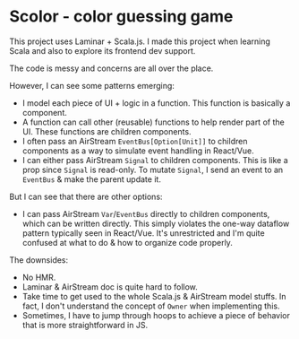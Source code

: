 # Scolor - color guessing game

This project uses Laminar + Scala.js. I made this project when learning Scala and also to explore its frontend dev support.

The code is messy and concerns are all over the place.

However, I can see some patterns emerging:
- I model each piece of UI + logic in a function. This function is basically a component.
- A function can call other (reusable) functions to help render part of the UI. These functions are children components.
- I often pass an AirStream `EventBus[Option[Unit]]` to children components as a way to simulate event handling in React/Vue.
- I can either pass AirStream `Signal` to children components. This is like a prop since `Signal` is read-only. To mutate `Signal`, I send an event to an `EventBus` & make the parent update it.

But I can see that there are other options:
- I can pass AirStream `Var`/`EventBus` directly to children components, which can be written directly. This simply violates the one-way dataflow pattern typically seen in React/Vue.
It's unrestricted and I'm quite confused at what to do & how to organize code properly.

The downsides:
- No HMR.
- Laminar & AirStream doc is quite hard to follow.
- Take time to get used to the whole Scala.js & AirStream model stuffs. In fact, I don't understand the concept of `Owner` when implementing this.
- Sometimes, I have to jump through hoops to achieve a piece of behavior that is more straightforward in JS.
